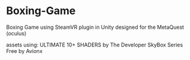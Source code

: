# Boxing-Game
Boxing Game using SteamVR plugin in Unity designed for the MetaQuest (oculus)

assets using:
ULTIMATE 10+ SHADERS by The Developer 
SkyBox Series Free by Avionx
